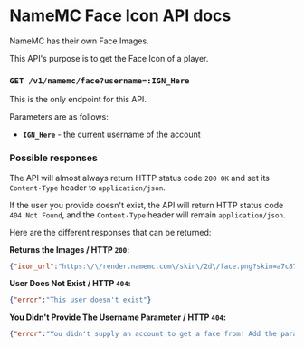 # NameMC Face Icon API docs
NameMC has their own Face Images.

This API's purpose is to get the Face Icon of a player.

### `GET /v1/namemc/face?username=:IGN_Here`
This is the only endpoint for this API.

Parameters are as follows:
- **`IGN_Here`** - the current username of the account

### Possible responses

The API will almost always return HTTP status code `200 OK` and set its `Content-Type` header to `application/json`.

If the user you provide doesn't exist, the API will return HTTP status code `404 Not Found`, and the `Content-Type` header will remain `application/json`.

Here are the different responses that can be returned:

**Returns the Images / HTTP `200`:**
```json
{"icon_url":"https:\/\/render.namemc.com\/skin\/2d\/face.png?skin=a7c87dca2251c5b6&overlay&scale=2","skin_url":"https:\/\/texture.namemc.com\/a7\/c8\/a7c87dca2251c5b6.png"}
```

**User Does Not Exist / HTTP `404`:**
```json
{"error":"This user doesn't exist"}
```

**You Didn't Provide The Username Parameter / HTTP `404`:**
```json
{"error":"You didn't supply an account to get a face from! Add the parameter ?username=IGN_HERE."}
```

